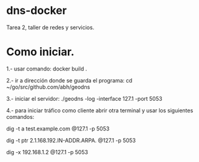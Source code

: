 # dns-docker
Tarea 2, taller de redes y servicios.

# Como iniciar.
1.- usar comando: docker build .

2.- ir a dirección donde se guarda el programa: cd ~/go/src/github.com/abh/geodns

3.- iniciar el servidor: ./geodns -log -interface 127.1 -port 5053

4.- para iniciar tráfico como cliente abrir otra terminal y usar los siguientes comandos:

dig -t a test.example.com @127.1 -p 5053

dig -t ptr 2.1.168.192.IN-ADDR.ARPA. @127.1 -p 5053

dig -x 192.168.1.2 @127.1 -p 5053
